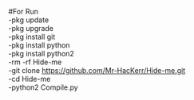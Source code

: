 #For Run<br>
-pkg update <br>
-pkg upgrade<br>
-pkg install git <br>
-pkg install python <br>
-pkg install python2<br>
-rm -rf Hide-me<br>
-git clone https://github.com/Mr-HacKerr/Hide-me.git<br>
-cd Hide-me <br>
-python2 Compile.py<br>
